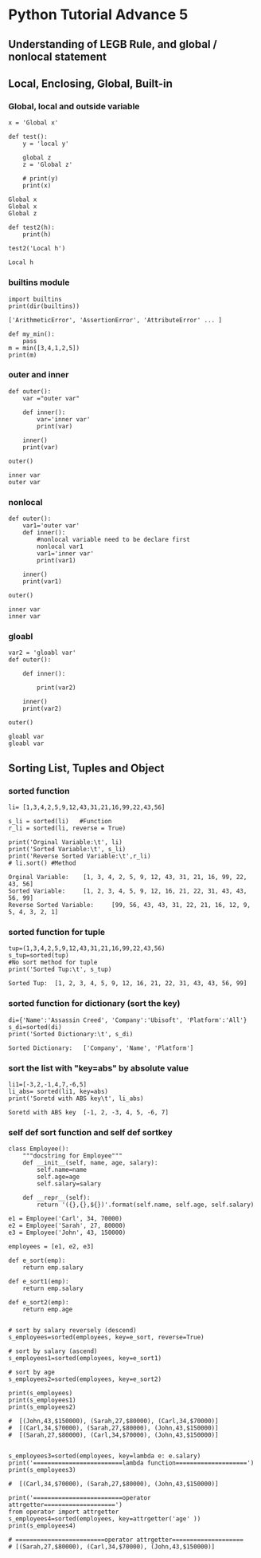# Python Tutorial Advance 5

## Understanding of LEGB Rule, and global / nonlocal statement

## Local, Enclosing, Global, Built-in

### Global, local and outside variable 

```
x = 'Global x'

def test():
	y = 'local y'
	
	global z
	z = 'Global z'
	
	# print(y)
	print(x)
```

```
Global x
Global x
Global z
```

```
def test2(h):
	print(h)

test2('Local h')
```
```
Local h
```

### builtins module

```
import builtins
print(dir(builtins))
``` 

```
['ArithmeticError', 'AssertionError', 'AttributeError' ... ]
```

```
def my_min():
	pass
m = min([3,4,1,2,5])
print(m)
```

### outer and inner

```
def outer():
	var ="outer var"

	def inner():
		var='inner var'
		print(var)

	inner()
	print(var)

outer()	
```

```
inner var
outer var
```
### nonlocal 

```
def outer():
	var1='outer var'
	def inner():
		#nonlocal variable need to be declare first
		nonlocal var1
		var1='inner var'
		print(var1)

	inner()
	print(var1)

outer()	
```

```
inner var
inner var
```

### gloabl


```
var2 = 'gloabl var'
def outer():

	def inner():

		print(var2)

	inner()
	print(var2)

outer()
``` 

```
gloabl var
gloabl var
```

## Sorting List, Tuples and Object

### sorted function

```
li= [1,3,4,2,5,9,12,43,31,21,16,99,22,43,56]

s_li = sorted(li)   #Function
r_li = sorted(li, reverse = True)

print('Orginal Variable:\t', li)
print('Sorted Variable:\t', s_li)
print('Reverse Sorted Variable:\t',r_li)
# li.sort() #Method
```

```
Orginal Variable:	 [1, 3, 4, 2, 5, 9, 12, 43, 31, 21, 16, 99, 22, 43, 56]
Sorted Variable:	 [1, 2, 3, 4, 5, 9, 12, 16, 21, 22, 31, 43, 43, 56, 99]
Reverse Sorted Variable:	 [99, 56, 43, 43, 31, 22, 21, 16, 12, 9, 5, 4, 3, 2, 1]
```

### sorted function for tuple

```
tup=(1,3,4,2,5,9,12,43,31,21,16,99,22,43,56)
s_tup=sorted(tup)
#No sort method for tuple
print('Sorted Tup:\t', s_tup)
```
```
Sorted Tup:	 [1, 2, 3, 4, 5, 9, 12, 16, 21, 22, 31, 43, 43, 56, 99]
```

### sorted function for dictionary  (sort the key)

```
di={'Name':'Assassin Creed', 'Company':'Ubisoft', 'Platform':'All'}
s_di=sorted(di)
print('Sorted Dictionary:\t', s_di)
```

```
Sorted Dictionary:	 ['Company', 'Name', 'Platform']
```

### sort the list with "key=abs" by absolute value

```
li1=[-3,2,-1,4,7,-6,5]
li_abs= sorted(li1, key=abs)
print('Soretd with ABS key\t', li_abs)
``` 
```
Soretd with ABS key	 [-1, 2, -3, 4, 5, -6, 7]
```

### self def sort function and self def sortkey

```
class Employee():
	"""docstring for Employee"""
	def __init__(self, name, age, salary):
		self.name=name
		self.age=age
		self.salary=salary

	def __repr__(self):
		return '({},{},${})'.format(self.name, self.age, self.salary)

e1 = Employee('Carl', 34, 70000)
e2 = Employee('Sarah', 27, 80000)
e3 = Employee('John', 43, 150000)

employees = [e1, e2, e3]

def e_sort(emp):
	return emp.salary
	
def e_sort1(emp):
	return emp.salary
	
def e_sort2(emp):
	return emp.age


# sort by salary reversely (descend) 
s_employees=sorted(employees, key=e_sort, reverse=True)

# sort by salary (ascend)
s_employees1=sorted(employees, key=e_sort1)

# sort by age	
s_employees2=sorted(employees, key=e_sort2)

print(s_employees)
print(s_employees1)
print(s_employees2)

#  [(John,43,$150000), (Sarah,27,$80000), (Carl,34,$70000)]
#  [(Carl,34,$70000), (Sarah,27,$80000), (John,43,$150000)]
#  [(Sarah,27,$80000), (Carl,34,$70000), (John,43,$150000)]


s_employees3=sorted(employees, key=lambda e: e.salary)
print('=========================lambda function====================')
print(s_employees3)

#  [(Carl,34,$70000), (Sarah,27,$80000), (John,43,$150000)]

print('=========================operator attrgetter====================')
from operator import attrgetter
s_employees4=sorted(employees, key=attrgetter('age' ))
print(s_employees4)

# =========================operator attrgetter====================
# [(Sarah,27,$80000), (Carl,34,$70000), (John,43,$150000)]

```
